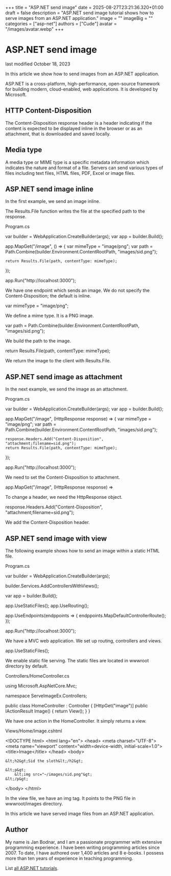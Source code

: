 +++
title = "ASP.NET send image"
date = 2025-08-27T23:21:36.320+01:00
draft = false
description = "ASP.NET send image tutorial shows how to serve 
images from an ASP.NET application."
image = ""
imageBig = ""
categories = ["asp-net"]
authors = ["Cude"]
avatar = "/images/avatar.webp"
+++

# ASP.NET send image

last modified October 18, 2023

In this article we show how to send images from an ASP.NET application.

ASP.NET is a cross-platform, high-performance, open-source framework for
building modern, cloud-enabled, web applications. It is developed by Microsoft.

## HTTP Content-Disposition

The Content-Disposition response header is a header indicating if the
content is expected to be displayed inline in the browser or as an attachment,
that is downloaded and saved locally.

## Media type

A media type or MIME type is a specific metadata information which indicates the
nature and format of a file. Servers can send various types of files including 
text files, HTML files, PDF, Excel or image files.

## ASP.NET send image inline

In the first example, we send an image inline. 

The Results.File function writes the file at the specified path to
the response.

Program.cs
  

var builder = WebApplication.CreateBuilder(args);
var app = builder.Build();

app.MapGet("/image", () =&gt;
{
    var mimeType = "image/png";
    var path = Path.Combine(builder.Environment.ContentRootPath, 
        "images/sid.png");

    return Results.File(path, contentType: mimeType);
});

app.Run("http://localhost:3000");

We have one endpoint which sends an image. We do not specify the
Content-Disposition; the default is inline.

var mimeType = "image/png";

We define a mime type. It is a PNG image.

var path = Path.Combine(builder.Environment.ContentRootPath, 
    "images/sid.png");

We build the path to the image.

return Results.File(path, contentType: mimeType);

We return the image to the client with Results.File.

## ASP.NET send image as attachment

In the next example, we send the image as an attachment.

Program.cs
  

var builder = WebApplication.CreateBuilder(args);
var app = builder.Build();

app.MapGet("/image", (HttpResponse response) =&gt;
{
    var mimeType = "image/png";
    var path = Path.Combine(builder.Environment.ContentRootPath, 
        "images/sid.png");

    response.Headers.Add("Content-Disposition", "attachment;filename=sid.png");
    return Results.File(path, contentType: mimeType);
});

app.Run("http://localhost:3000");

We need to set the Content-Disposition to attachment.

app.MapGet("/image", (HttpResponse response) =&gt;

To change a header, we need the HttpResponse object.

response.Headers.Add("Content-Disposition", "attachment;filename=sid.png");

We add the Content-Disposition header.

## ASP.NET send image with view

The following example shows how to send an image within a static HTML file.

Program.cs
  

var builder = WebApplication.CreateBuilder(args);

builder.Services.AddControllersWithViews();

var app = builder.Build();

app.UseStaticFiles();
app.UseRouting();

app.UseEndpoints(endppoints =&gt;
{
    endppoints.MapDefaultControllerRoute();
});

app.Run("http://localhost:3000");

We have a MVC web application. We set up routing, controllers and views.

app.UseStaticFiles();

We enable static file serving. The static files are located in
wwwroot directory by default.

Controllers/HomeController.cs
  

using Microsoft.AspNetCore.Mvc;

namespace ServeImageEx.Controllers;

public class HomeController : Controller
{
    [HttpGet("image")]
    public IActionResult Image()
    {
        return View();
    }
}

We have one action in the HomeController. It simply returns a view.

Views/Home/Image.cshtml
  

&lt;!DOCTYPE html&gt;
&lt;html lang="en"&gt;
&lt;head&gt;
    &lt;meta charset="UTF-8"&gt;
    &lt;meta name="viewport" content="width=device-width, initial-scale=1.0"&gt;
    &lt;title&gt;Image&lt;/title&gt;
&lt;/head&gt;
&lt;body&gt;

    &lt;h2&gt;Sid the sloth&lt;/h2&gt;

    &lt;p&gt;
        &lt;img src="~/images/sid.png"&gt;
    &lt;/p&gt;

&lt;/body&gt;
&lt;/html&gt;

In the view file, we have an img tag. It points to the PNG file 
in wwwroot/images directory.

In this article we have served image files from an ASP.NET application.

## Author

My name is Jan Bodnar, and I am a passionate programmer with extensive
programming experience. I have been writing programming articles since 2007.
To date, I have authored over 1,400 articles and 8 e-books. I possess more
than ten years of experience in teaching programming.

List [all ASP.NET tutorials](/all/#asp-net).